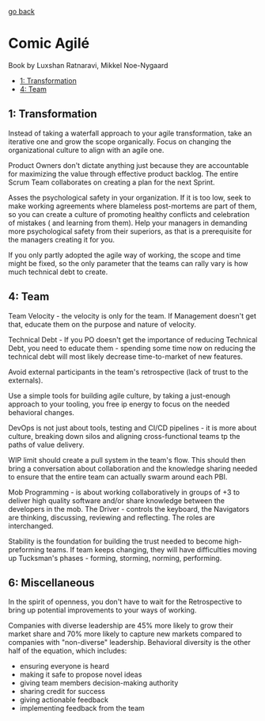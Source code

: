 [go back](https://github.com/pkardas/learning)

# Comic Agilé

Book by Luxshan Ratnaravi, Mikkel Noe-Nygaard

- [1: Transformation](#1-transformation)
- [4: Team](#4-team)

## 1: Transformation

Instead of taking a waterfall approach to your agile transformation, take an iterative one and grow the scope
organically. Focus on changing the organizational culture to align with an agile one.

Product Owners don't dictate anything just because they are accountable for maximizing the value through effective
product backlog. The entire Scrum Team collaborates on creating a plan for the next Sprint.

Asses the psychological safety in your organization. If it is too low, seek to make working agreements where blameless
post-mortems are part of them, so you can create a culture of promoting healthy conflicts and celebration of mistakes (
and learning from them). Help your managers in demanding more psychological safety from their superiors, as that is a
prerequisite for the managers creating it for you.

If you only partly adopted the agile way of working, the scope and time might be fixed, so the only parameter that the
teams can rally vary is how much technical debt to create.

## 4: Team

Team Velocity - the velocity is only for the team. If Management doesn't get that, educate them on the purpose and
nature of velocity.

Technical Debt - If you PO doesn't get the importance of reducing Technical Debt, you need to educate them - spending
some time now on reducing the technical debt will most likely decrease time-to-market of new features.

Avoid external participants in the team's retrospective (lack of trust to the externals).

Use a simple tools for building agile culture, by taking a just-enough approach to your tooling, you free ip energy to
focus on the needed behavioral changes.

DevOps is not just about tools, testing and CI/CD pipelines - it is more about culture, breaking down silos and
aligning cross-functional teams tp the paths of value delivery.

WIP limit should create a pull system in the team's flow. This should then bring a conversation about collaboration and
the knowledge sharing needed to ensure that the entire team can actually swarm around each PBI.

Mob Programming - is about working collaboratively in groups of +3 to deliver high quality software and/or share
knowledge between the developers in the mob. The Driver - controls the keyboard, the Navigators are thinking,
discussing, reviewing and reflecting. The roles are interchanged.

Stability is the foundation for building the trust needed to become high-preforming teams. If team keeps changing, they
will have difficulties moving up Tucksman's phases - forming, storming, norming, performing.

## 6: Miscellaneous

In the spirit of openness, you don't have to wait for the Retrospective to bring up potential improvements to your ways
of working.

Companies with diverse leadership are 45% more likely to grow their market share and 70% more likely to capture new
markets compared to companies with "non-diverse" leadership. Behavioral diversity is the other half of the equation,
which includes:

- ensuring everyone is heard
- making it safe to propose novel ideas
- giving team members decision-making authority
- sharing credit for success
- giving actionable feedback
- implementing feedback from the team

